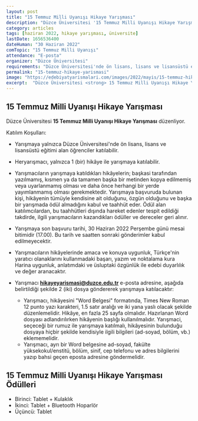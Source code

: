 ```yaml
---
layout: post
title: "15 Temmuz Milli Uyanışı Hikaye Yarışması"
description: "Düzce Üniversitesi '15 Temmuz Milli Uyanışı Hikaye Yarışması' düzenliyor."
category: articles
tags: [haziran 2022, hikaye yarışması, üniversite]
lastDate: 1656536400
dateHuman: "30 Haziran 2022"
comTopic: "15 Temmuz Milli Uyanışı"
attendance: "E-posta"
organizer: "Düzce Üniversitesi"
requirements: "Düzce Üniversitesi'nde ön lisans, lisans ve lisansüstü eğitimi alan öğrenciler katılabilir."
permalink: "15-temmuz-hikaye-yarismasi"
image: "https://edebiyatyarismalari.com/images/2022/mayis/15-temmuz-hikaye-yarismasi.jpg"
excerpt:  "Düzce Üniversitesi <strong> 15 Temmuz Milli Uyanışı Hikaye Yarışması </strong> düzenliyor."
---
```


## 15 Temmuz Milli Uyanışı Hikaye Yarışması
Düzce Üniversitesi **15 Temmuz Milli Uyanışı Hikaye Yarışması** düzenliyor.

Katılım Koşulları:
- Yarışmaya yalnızca Düzce Üniversitesi'nde ön lisans, lisans ve lisansüstü eğitimi alan öğrenciler katılabilir.
- Heryarışmacı, yalnızca 1 (bir) hikâye ile yarışmaya katılabilir. 
- Yarışmacıların yarışmaya katıldıkları hikâyelerin; başkasi tarafından yazılmamış, kısmen ya da tamamen başka bir metinden kopya edilmemiş veya uyarlanmamış olması ve daha önce herhangi bir yerde yayımlanmamış olması gerekmektedir. Yarışmaya başvuruda bulunan kişi, hikâyenin tümüyle kendisine ait olduğunu, özgün olduğunu ve başka bir yarışmada ödül almadığını kabul ve taahhüt eder. Ödül alan katılımcılardan, bu taahhütleri dışında hareket edenler tespit edildiği takdirde, ilgili yarışmacıların kazandıkları ödüller ve dereceler geri alınır. 
- Yarışmaya son başvuru tarihi, 30 Haziran 2022 Perşembe günü mesai bitimidir (17.00). Bu tarih ve saatten sonraki gönderimler kabul edilmeyecektir. 
- Yarışmacıların hikâyelerinde amaca ve konuya uygunluk, Türkçe'nin yaratıcı olanaklarını kullanmadaki başarı, yazım ve noktalama kura Harina uygunluk, anlatımdaki ve üsluptaki özgünlük ile edebi duyarlılık ve değer aranacaktır. 

- Yarışmacı **hikayeyarismasi@duzce.edu.tr** e-posta adresine, aşağıda belirtildiği şekilde 2 (iki) dosya göndererek yarışmaya katılacaktır:
    - Yarışmacı, hikâyesini "Word Belgesi" formatında, Times New Roman 12 punto yazı karakteri, 1.5 satır aralığı ve iki yana yaslı olacak şekilde düzenlemelidir. Hikâye, en fazla 25 sayfa olmalıdır. Hazırlanan Word dosyası adlandırılırken hikâyenin başlığı kullanılmalıdır. Yarışmaci, seçeceği bir rumuz ile yarışmaya katılmalı, hikâyesinin bulunduğu dosyaya hiçbir şekilde kendisiyle ilgili bilgileri (ad-soyad, bölüm, vb.) eklememelidir.
    - Yarışmacı, ayrı bir Word belgesine ad-soyad, fakülte yüksekokul/enstitü, bölüm, sinif, cep telefonu ve adres bilgilerini yazıp bahsi geçen eposta adresine göndermelidir. 
    

## 15 Temmuz Milli Uyanışı Hikaye Yarışması Ödülleri
- Birinci: Tablet + Kulaklık
- İkinci: Tablet + Bluetooth Hoparlör
- Üçüncü: Tablet